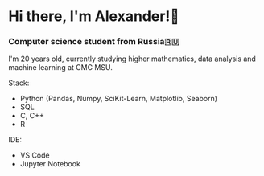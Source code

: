 # Hi there, I'm Alexander!👋
### Computer science student from Russia🇷🇺

I'm 20 years old, currently studying higher mathematics, data analysis and machine learning at CMC MSU.

Stack:
- Python (Pandas, Numpy, SciKit-Learn, Matplotlib, Seaborn)
- SQL
- C, C++
- R

IDE:
- VS Code
- Jupyter Notebook


<!--
**nizov-as/nizov-as** is a ✨ _special_ ✨ repository because its `README.md` (this file) appears on your GitHub profile.

Here are some ideas to get you started:

- 🔭 I’m currently working on ...
- 🌱 I’m currently learning ...
- 👯 I’m looking to collaborate on ...
- 🤔 I’m looking for help with ...
- 💬 Ask me about ...
- 📫 How to reach me: ...
- 😄 Pronouns: ...
- ⚡ Fun fact: ...
-->

